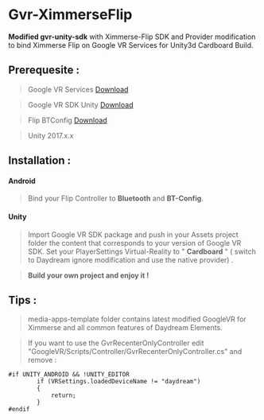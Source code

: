 # Gvr-XimmerseFlip

**Modified gvr-unity-sdk** with Ximmerse-Flip SDK and Provider modification to bind Ximmerse Flip on Google VR Services for Unity3d Cardboard Build.

## Prerequesite : 
> Google VR Services  [Download](https://play.google.com/store/apps/details?id=com.google.vr.vrcore)

> Google VR SDK Unity  [Download](https://github.com/googlevr/gvr-unity-sdk/releases)

> Flip BTConfig [Download](https://github.com/Ximmerse/SDK_Flip/raw/master/Tools/BTConfig%5B1.0.0-Flip%5D.apk)

> Unity 2017.x.x
## Installation :
#### Android
> Bind your Flip Controller to **Bluetooth** and **BT-Config**.

#### Unity
> Import Google VR SDK package and push in your Assets project folder the content that corresponds to your version of Google VR SDK.  Set your PlayerSettings Virtual-Reality to " **Cardboard** " ( switch to Daydream ignore modification and use the native provider) .

> **Build your own project and enjoy it !**

## Tips :
> media-apps-template folder contains latest modified GoogleVR for Ximmerse and all common features of Daydream Elements.


> If you want to use the GvrRecenterOnlyController edit "GoogleVR/Scripts/Controller/GvrRecenterOnlyController.cs" and remove :
```
#if UNITY_ANDROID && !UNITY_EDITOR
        if (VRSettings.loadedDeviceName != "daydream")
        {
            return;
        }
#endif
```

